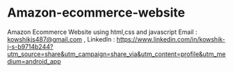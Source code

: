 # Amazon-ecommerce-website
Amazon Ecommerce Website using html,css and javascript
Email : kowshikjs487@gmail.com  ,
LinkedIn : https://www.linkedin.com/in/kowshik-j-s-b9714b244?utm_source=share&utm_campaign=share_via&utm_content=profile&utm_medium=android_app
